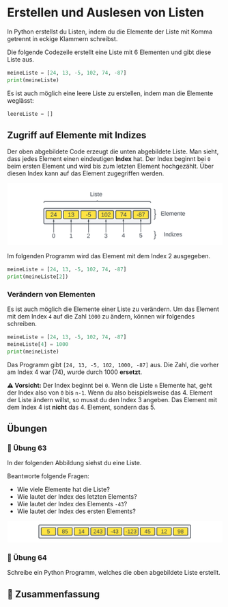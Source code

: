 # Erstellen und Auslesen von Listen

In Python erstellst du Listen, indem du die Elemente
der Liste mit Komma getrennt in eckige Klammern schreibst.

Die folgende Codezeile erstellt eine Liste mit 6 Elementen
und gibt diese Liste aus.

```python
meineListe = [24, 13, -5, 102, 74, -87]
print(meineListe)
```

Es ist auch möglich eine leere Liste zu erstellen, indem
man die Elemente weglässt:

```python
leereListe = []
```
## Zugriff auf Elemente mit Indizes

Der oben abgebildete Code erzeugt die unten abgebildete Liste.
Man sieht, dass jedes Element einen eindeutigen **Index** hat.
Der Index beginnt bei `0` beim ersten Element
und wird bis zum letzten Element hochgezählt.
Über diesen Index kann auf das Element zugegriffen werden.

![Darstellung einer Liste mit sechs Elementen](./images/lists.png)

Im folgenden Programm wird das Element mit dem Index 2 ausgegeben.

```python
meineListe = [24, 13, -5, 102, 74, -87]
print(meineListe[2])
```

### Verändern von Elementen

Es ist auch möglich die Elemente einer Liste zu verändern.
Um das Element mit dem Index `4` auf die Zahl `1000` zu ändern,
können wir folgendes schreiben.

```python
meineListe = [24, 13, -5, 102, 74, -87]
meineListe[4] = 1000
print(meineListe)
```

Das Programm gibt `[24, 13, -5, 102, 1000, -87]` aus.
Die Zahl, die vorher am Index 4 war (74),
wurde durch 1000 **ersetzt**.

**⚠️ Vorsicht:** Der Index beginnt bei `0`.
Wenn die Liste `n` Elemente hat, geht der Index also von `0` bis `n-1`.
Wenn du also beispielsweise das 4. Element
der Liste ändern willst, so musst du den Index 3 angeben.
Das Element mit dem Index 4 ist **nicht** das 4. Element,
sondern das 5. 

## Übungen

### 📝 Übung 63

In der folgenden Abbildung siehst du eine Liste.

Beantworte folgende Fragen:

* Wie viele Elemente hat die Liste?
* Wie lautet der Index des letzten Elements?
* Wie lautet der Index des Elements `-43`?
* Wie lautet der Index des ersten Elements?

![Darstellung einer Liste](./images/listsBeispiel.png)

### 📝 Übung 64
Schreibe ein Python Programm, welches die oben 
abgebildete Liste erstellt.

## 🧭 Zusammenfassung








